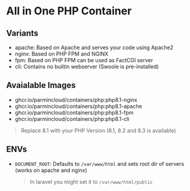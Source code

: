 # All in One PHP Container

## Variants

* apache: Based on Apache and serves your code using Apache2
* nginx: Based on PHP FPM and NGINX
* fpm: Based on PHP FPM can be used as FactCGI server
* cli: Contains no builtin webserver (Swoole is pre-installed)

## Avaialable Images

* ghcr.io/parmincloud/containers/php:php8.1-nginx
* ghcr.io/parmincloud/containers/php:php8.1-apache
* ghcr.io/parmincloud/containers/php:php8.1-fpm
* ghcr.io/parmincloud/containers/php:php8.1-cli

> Replace 8.1 with your PHP Version (8.1, 8.2 and 8.3 is available)

## ENVs

* `DOCUMENT_ROOT`: Defaults to `/var/www/html` and sets root dir of servers (works on apache and nginx)
    > In laravel you might set it to `/var/www/html/public`
